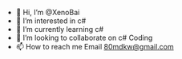 - 👋 Hi, I’m @XenoBai
- 👀 I’m interested in c#
- 🌱 I’m currently learning c#
- 💞️ I’m looking to collaborate on c# Coding
- 📫 How to reach me Email 80mdkw@gmail.com

<!---
XenoBai/XenoBai is a ✨ special ✨ repository because its `README.md` (this file) appears on your GitHub profile.
You can click the Preview link to take a look at your changes.
--->
